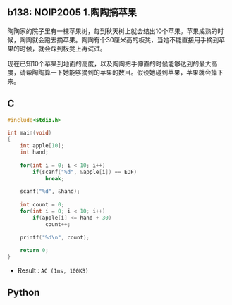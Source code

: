 ## b138: NOIP2005 1.陶陶摘苹果
陶陶家的院子里有一棵苹果树，每到秋天树上就会结出10个苹果。苹果成熟的时候，陶陶就会跑去摘苹果。陶陶有个30厘米高的板凳，当她不能直接用手摘到苹果的时候，就会踩到板凳上再试试。

现在已知10个苹果到地面的高度，以及陶陶把手伸直的时候能够达到的最大高度，请帮陶陶算一下她能够摘到的苹果的数目。假设她碰到苹果，苹果就会掉下来。
## C
```C
#include<stdio.h>

int main(void)
{
	int apple[10];
	int hand;
	
	for(int i = 0; i < 10; i++)
		if(scanf("%d", &apple[i]) == EOF)
			break;
	
	scanf("%d", &hand);
	
	int count = 0;
	for(int i = 0; i < 10; i++)
		if(apple[i] <= hand + 30)
			count++;
	
	printf("%d\n", count);
	
	return 0;
}
```
 * Result : `AC (1ms, 100KB)`

## Python
